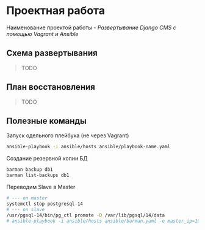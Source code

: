 # Проектная работа

Наименование проектой работы - *Развертывание Django CMS с помощью Vagrant и Ansible*

## Схема развертывания

> TODO

## План восстановления

> TODO

## Полезные команды

Запуск одельного плейбука (не через Vagrant)
```bash
ansible-playbook -i ansible/hosts ansible/playbook-name.yaml
```

Создание резервной копии БД
```bash
barman backup db1
barman list-backups db1
```

Переводим Slave в Master
```bash
# --- on master
systemctl stop postgresql-14
# --- on slave
/usr/pgsql-14/bin/pg_ctl promote -D /var/lib/pgsql/14/data
# ansible-playbook -i ansible/hosts ansible/barman.yaml -e master_ip=10.10.1.131
```
